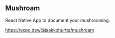 ## Mushroam
React Native App to document your mushrooming.

https://expo.dev/@jaakkohurtta/mushroam
